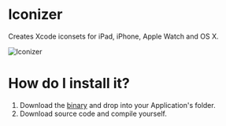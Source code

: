 # Iconizer
Creates Xcode iconsets for iPad, iPhone, Apple Watch and OS X.

![Iconizer](http://cl.ly/avXO/Screen%20Shot%202015-05-09%20at%2023.15.13.png)

# How do I install it?
1. Download the [binary](http://cl.ly/avWm) and drop into your Application's folder.
2. Download source code and compile yourself.
